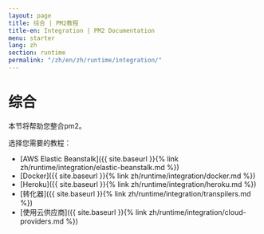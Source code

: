 ```yaml
---
layout: page
title: 综合 | PM2教程
title-en: Integration | PM2 Documentation
menu: starter
lang: zh
section: runtime
permalink: "/zh/en/zh/runtime/integration/"
---
```


# 综合

本节将帮助您整合pm2。

选择您需要的教程：

- [AWS Elastic Beanstalk]({{ site.baseurl }}{% link zh/runtime/integration/elastic-beanstalk.md %})
- [Docker]({{ site.baseurl }}{% link zh/runtime/integration/docker.md %})
- [Heroku]({{ site.baseurl }}{% link zh/runtime/integration/heroku.md %})
- [转化器]({{ site.baseurl }}{% link zh/runtime/integration/transpilers.md %})
- [使用云供应商]({{ site.baseurl }}{% link zh/runtime/integration/cloud-providers.md %})